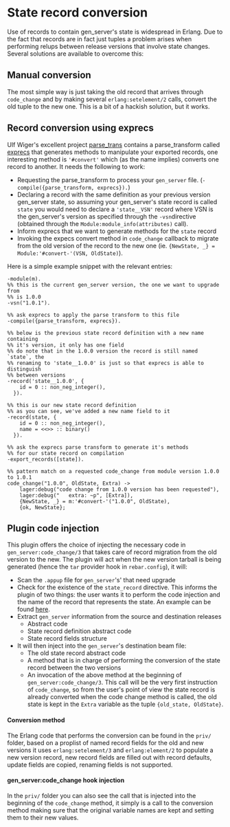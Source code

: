 # State record conversion

Use of records to contain gen_server's state is widespread in Erlang. Due to the fact that records are in fact just tuples a problem arises when performing relups between release versions that involve state changes. Several solutions are available to overcome this:

## Manual conversion

The most simple way is just taking the old record that arrives through `code_change` and by making several `erlang:setelement/2` calls, convert the old tuple to the new one. This is a bit of a hackish solution, but it works.

## Record conversion using exprecs

Ulf Wiger's excellent project [parse_trans](https://github.com/uwiger/parse_trans) contains a parse_transform called [exprecs](https://github.com/uwiger/parse_trans/blob/master/doc/exprecs.md) that generates methods to manipulate your exported records, one interesting method is `'#convert'` which (as the name implies) converts one record to another. It needs the following to work:

  * Requesting the parse_transform to process your `gen_server` file. (`-compile({parse_transform, exprecs}).`)
  * Declaring a record with the same definition as your previous version gen_server state, so assuming your gen_server's state record is called `state` you would need to declare a `'state__VSN'` record where VSN is the gen_server's version as specified through the `-vsn`directive (obtained through the `Module:module_info(attributes)` call).
  * Inform exprecs that we want to generate methods for the `state` record
  * Invoking the expecs convert method in `code_change` callback to migrate from the old version of the record to the new one (ie. `{NewState, _} = Module:'#convert-'(VSN, OldState)`).

Here is a simple example snippet with the relevant entries:

```
-module(m).
%% this is the current gen_server version, the one we want to upgrade from
%% is 1.0.0
-vsn("1.0.1").

%% ask exprecs to apply the parse transform to this file
-compile({parse_transform, exprecs}).

%% below is the previous state record definition with a new name containing
%% it's version, it only has one field
%% do note that in the 1.0.0 version the record is still named `state`, the
%% renaming to 'state__1.0.0' is just so that exprecs is able to distinguish
%% between versions
-record('state__1.0.0', {
    id = 0 :: non_neg_integer(),
  }).

%% this is our new state record definition
%% as you can see, we've added a new name field to it
-record(state, {
    id = 0 :: non_neg_integer(),
    name = <<>> :: binary()
  }).

%% ask the exprecs parse transform to generate it's methods
%% for our state record on compilation
-export_records([state]).

%% pattern match on a requested code_change from module version 1.0.0 to 1.0.1
code_change("1.0.0", OldState, Extra) ->
    lager:debug("code change from 1.0.0 version has been requested"),
    lager:debug("   extra: ~p", [Extra]),
    {NewState, _} = m:'#convert-'("1.0.0", OldState),
    {ok, NewState};
```

## Plugin code injection

This plugin offers the choice of injecting the necessary code in `gen_server:code_change/3` that takes care of record migration from the old version to the new. The plugin will act when the new version tarball is being generated (hence the `tar` provider hook in `rebar.config`), it will:

  * Scan the `.appup` file for `gen_server`'s' that need upgrade
  * Check for the existence of the `state_record` directive. This informs the plugin of two things: the user wants it to perform the code injection and the name of the record that represents the state. An example can be found [here](https://github.com/lrascao/relapp1/commit/0489c78af736f462f388e03953f84277bfa984ed#diff-319563e2e8eca2f29eab68597c7feba8R13).
  * Extract `gen_server` information from the source and destination releases
      - Abstract code
      - State record definition abstract code
      - State record fields structure
  * It will then inject into the `gen_server`'s destination beam file:
      - The old state record abstract code
      - A method that is in charge of performing the conversion of the state record between the two versions
      - An invocation of the above method at the beginning of `gen_server:code_change/3`. This call will be the very first instruction of `code_change`, so from the user's point of view the state record is already converted when the code change method is called, the old state is kept in the `Extra` variable as the tuple `{old_state, OldState}`.

#### Conversion method

The Erlang code that performs the conversion can be found in the `priv/` folder, based on a proplist of named record fields for the old and new versions it uses `erlang:setelement/3` and `erlang:element/2` to populate a new version record, new record fields are filled out with record defaults, update fields are copied, renaming fields is not supported.

#### gen_server:code_change hook injection

In the `priv/` folder you can also see the call that is injected into the beginning of the `code_change` method, it simply is a call to the conversion method making sure that the original variable names are kept and setting them to their new values.
